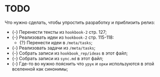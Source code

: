 # TODO
Что нужно сделать, чтобы упростить разработку и приблизить релиз:

   * {-} Перенести тексты из `hookbook-2` стр. 127;
   * {-} Реализовать идеи из `hookbook-2` стр. 115-118:
      * {?} Перенести идеи в `/meta/tasks`;
   * {-} Реализовать задачи из `/meta/tasks`;
   * {-} Собрать записи из `hookbook_rep/ideas` в этот файл;
   * {-} Собрать записи из `sync.md` в этот файл;
   * {-} Где-то во нужно пояснить что `урук` и `орки` используются в этой вселенной как синонимы;